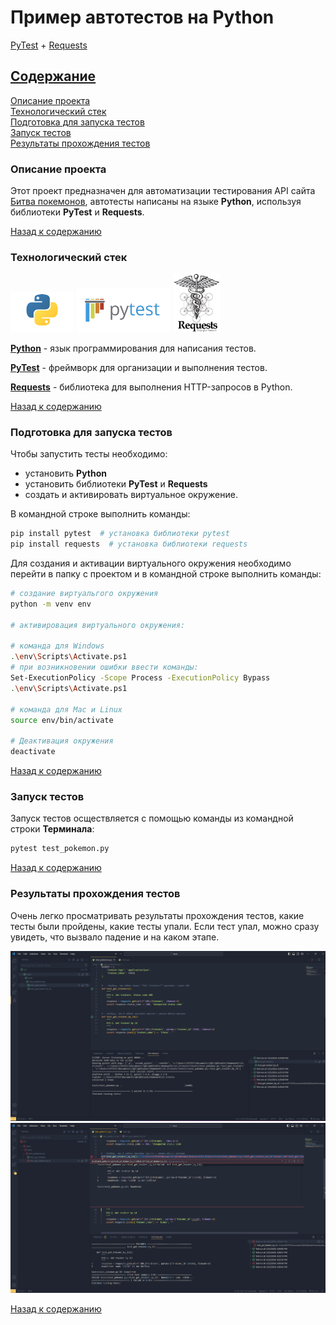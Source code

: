 # Пример автотестов на **Python**

[PyTest](https://docs.pytest.org/en/7.4.x/) + [Requests]()

## [Содержание](#Содержание)

[Описание проекта](#Описание-проекта)  
[Технологический стек](#Технологический-стек)   
[Подготовка для запуска тестов](Подготовка-для-запуска-тестов)  
[Запуск тестов](Запуск-тестов)  
[Результаты прохождения тестов](#Результаты-прохождения-тестов)

### Описание проекта

Этот проект предназначен для автоматизации тестирования API сайта [Битва покемонов](https://pokemonbattle.me/),
автотесты написаны на языке **Python**, используя библиотеки **PyTest**  и **Requests**.

[Назад к содержанию](#Содержание)

### Технологический стек

<p>
    <img width="20%" title="Python" src="media/python.png" alt="Python">
    <img width="30%" title="PyTest" src="media/pyTests.png" alt="PyTest">
    <img width="15%" title="Requests" src="media/requests.png" alt="Requests">
</p>  

**[Python](https://www.python.org/downloads/)** - язык программирования для написания тестов.

**[PyTest](https://docs.pytest.org/en/7.4.x/)** - фреймворк для организации и выполнения тестов.

**[Requests](https://requests.readthedocs.io/en/latest/)** - библиотека для выполнения HTTP-запросов в Python.

[Назад к содержанию](#Содержание)

### Подготовка для запуска тестов
Чтобы запустить тесты необходимо:
- установить **Python**
- установить библиотеки **PyTest** и **Requests**
- создать и активировать виртуальное окружение.

В командной строке выполнить команды:
```Bash
pip install pytest  # установка библиотеки pytest
pip install requests  # установка библиотеки requests
```
Для создания и активации виртуального окружения необходимо перейти в папку с проектом и в командной строке выполнить команды:
```Bash
# создание виртуальгого окружения
python -m venv env

# активировация виртуального окружения: 

# команда для Windows
.\env\Scripts\Activate.ps1 
# при возникновении ошибки ввести команды:
Set-ExecutionPolicy -Scope Process -ExecutionPolicy Bypass
.\env\Scripts\Activate.ps1

# команда для Mac и Linux
source env/bin/activate    

# Деактивация окружения
deactivate
```
[Назад к содержанию](#Содержание)

### Запуск тестов
Запуск тестов осществляется с помощью команды из командной строки **Терминала**:
```bash 
pytest test_pokemon.py
```

[Назад к содержанию](#Содержание)

### Результаты прохождения тестов

Очень легко просматривать результаты прохождения тестов, какие тесты были пройдены, какие тесты упали.
Если тест упал, можно сразу увидеть, что вызвало падение и на каком этапе.
<p>
    <img title="result tests" src="media/01.png" alt="result tests">
    <img title="result tests" src="media/02.png" alt="result tests">
</p>

[Назад к содержанию](#Содержание)

